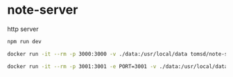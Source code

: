 # note-server

http server

``` sh
npm run dev
```

``` sh
docker run -it --rm -p 3000:3000 -v ./data:/usr/local/data tomsd/note-server:0.1.0
```

``` sh
docker run -it --rm -p 3001:3001 -e PORT=3001 -v ./data:/usr/local/data tomsd/note-server:0.1.0
```

